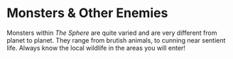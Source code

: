 # Monsters & Other Enemies

Monsters within *The Sphere* are quite varied and are very different from planet to planet. They range from brutish animals, to cunning near sentient life. Always know the local wildlife in the areas you will enter!